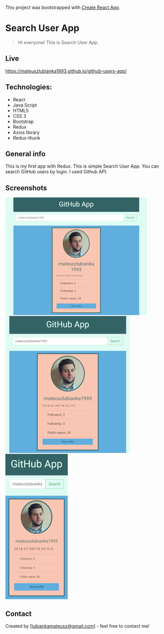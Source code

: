 This project was bootstrapped with [Create React App](https://github.com/facebook/create-react-app).

# Search User App
> Hi everyone! This is Search User App. 

## Live
https://mateuszlubianka1993.github.io/github-users-app/

## Technologies:
* React
* Java Script
* HTML5
* CSS 3
* Bootstrap
* Redux
* Axios library
* Redux-thunk

## General info
This is my first app with Redux. 
This is simple Search User App. You can search GitHub users by login.
I used Github API. 

## Screenshots
![screenshot - 1](./readme-img/desktop.jpg)
![screenshot - 2](./readme-img/tablet.jpg)
![screenshot - 5](./readme-img/mobile.jpg)


## Contact
Created by [lubiankamateusz@gmail.com] - feel free to contact me!